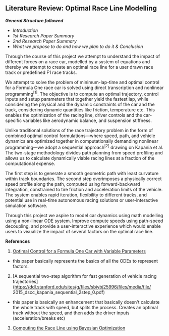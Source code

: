 ## Literature Review: Optimal Race Line Modelling

<em>**General Structure followed**

- Introduction
- 1st Research Paper Summary
- 2nd Research Paper Summary
- What we propose to do and how we plan to do it & Conclusion
</em>


Through the course of this project we attempt to understand the impact of different forces on a race car, modelled by a system of equations and thereby we attempt to create an optimal race line for a user drawn race track or predefined F1 race tracks.

We attempt to solve the problem of minimum-lap-time and optimal control  for a Formula One race car is solved using direct transcription and nonlinear programming<sup>[1]</sup>.
The objective is to compute an optimal trajectory, control inputs and setup parameters that together yield the fastest lap, while considering the physical and the dynamic constraints of the car and the track, considering dynamic quantities like friction, temperature etc. This enables the optimization of the racing line, driver controls and the car-specific variables like aerodynamic balance, and suspension stiffness.

Unlike traditional solutions of the race trajectory problem in the form of combined optimal control formulations—where speed, path, and vehicle dynamics are optimized together in computationally demanding nonlinear programming—we adopt a sequential approach<sup>[2]</sup> drawing on Kapania et al. The two-stage methodology divides path planning from speed profiling and allows us to calculate dynamically viable racing lines at a fraction of the computational expense.

The first step is to generate a smooth geometric path with least curvature within track boundaries. The second step overimposes a physically correct speed profile along the path, computed using forward-backward integration, constrained to tire friction and acceleration limits of the vehicle. The system enables rapid iteration, flexibility to different tracks, and potential use in real-time autonomous racing solutions or user-interactive simulation software.

Through this project we aspire to model car dynamics using math modelling using a non-linear ODE system. Improve compute speeds using path-speed decoupling, and provide a user-interactive experience which would enable users to visualize the impact of several factors on the optimal race line.




**References**


1. [Optimal Control for a Formula One Car with
 Variable Parameters](https://ora.ox.ac.uk/objects/uuid%3Ace1a7106-0a2c-41af-8449-41541220809f/files/m776aa23411ad9d78c36f96620a0e0f0b)

- this paper basically represents the basics of all the ODEs to represent factors.

2. [A sequential two-step algorithm for fast generation of vehicle racing trajectories](https://ddl.stanford.edu/sites/g/files/sbiybj25996/files/media/file/
2015_dscc_kapania_sequential_2step_0.pdf)

- this paper is basically an enhancement that basically doesn't calculate the whole track with speed, but splits the process. Creates an optimal track without the speed, and then adds the driver inputs (acceleration/breaks etc)

3. [Computing the Race Line using Bayesian Optimization](https://arxiv.org/abs/2002.04794)
